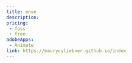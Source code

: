 ```yaml
---
title: enve
description:
pricing:
 - foss  
 - free
adobeApps:
 - Animate
link: https://maurycyliebner.github.io/index
---
```

